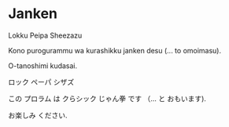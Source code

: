 # Janken
Lokku Peipa Sheezazu

Kono purogurammu wa kurashikku janken desu (... to omoimasu).

O-tanoshimi kudasai.

ロック ペーパ シザズ

この プロラム は クらシック じゃん拳 です （... と おもいます).

お楽しみ ください.
